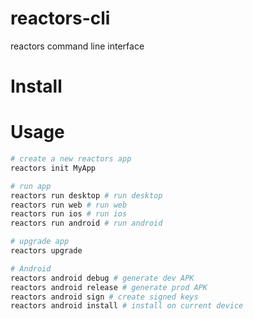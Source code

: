 reactors-cli
===

reactors command line interface

# Install

# Usage

```bash
# create a new reactors app
reactors init MyApp

# run app
reactors run desktop # run desktop
reactors run web # run web
reactors run ios # run ios
reactors run android # run android

# upgrade app
reactors upgrade

# Android
reactors android debug # generate dev APK
reactors android release # generate prod APK
reactors android sign # create signed keys
reactors android install # install on current device
```
